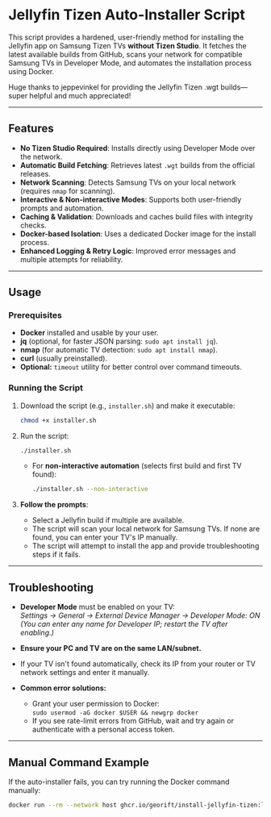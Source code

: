 # Jellyfin Tizen Auto-Installer Script

This script provides a hardened, user-friendly method for installing the Jellyfin app on Samsung Tizen TVs **without Tizen Studio**. It fetches the latest available builds from GitHub, scans your network for compatible Samsung TVs in Developer Mode, and automates the installation process using Docker.

Huge thanks to jeppevinkel for providing the Jellyfin Tizen .wgt builds—super helpful and much appreciated! 

---

## Features

- **No Tizen Studio Required**: Installs directly using Developer Mode over the network.
- **Automatic Build Fetching**: Retrieves latest `.wgt` builds from the official releases.
- **Network Scanning**: Detects Samsung TVs on your local network (requires `nmap` for scanning).
- **Interactive & Non-interactive Modes**: Supports both user-friendly prompts and automation.
- **Caching & Validation**: Downloads and caches build files with integrity checks.
- **Docker-based Isolation**: Uses a dedicated Docker image for the install process.
- **Enhanced Logging & Retry Logic**: Improved error messages and multiple attempts for reliability.

---

## Usage

### **Prerequisites**

- **Docker** installed and usable by your user.
- **jq** (optional, for faster JSON parsing: `sudo apt install jq`).
- **nmap** (for automatic TV detection: `sudo apt install nmap`).
- **curl** (usually preinstalled).
- **Optional:** `timeout` utility for better control over command timeouts.

### **Running the Script**

1. Download the script (e.g., `installer.sh`) and make it executable:
    ```sh
    chmod +x installer.sh
    ```

2. Run the script:
    ```sh
    ./installer.sh
    ```

    - For **non-interactive automation** (selects first build and first TV found):
      ```sh
      ./installer.sh --non-interactive
      ```

3. **Follow the prompts**:
    - Select a Jellyfin build if multiple are available.
    - The script will scan your local network for Samsung TVs. If none are found, you can enter your TV's IP manually.
    - The script will attempt to install the app and provide troubleshooting steps if it fails.

---

## **Troubleshooting**

- **Developer Mode** must be enabled on your TV:  
  *Settings → General → External Device Manager → Developer Mode: ON*  
  *(You can enter any name for Developer IP; restart the TV after enabling.)*

- **Ensure your PC and TV are on the same LAN/subnet.**

- If your TV isn't found automatically, check its IP from your router or TV network settings and enter it manually.

- **Common error solutions:**
    - Grant your user permission to Docker:  
      `sudo usermod -aG docker $USER && newgrp docker`
    - If you see rate-limit errors from GitHub, wait and try again or authenticate with a personal access token.

---

## **Manual Command Example**

If the auto-installer fails, you can try running the Docker command manually:

```sh
docker run --rm --network host ghcr.io/georift/install-jellyfin-tizen:latest <TV_IP> "<PACKAGE_ID>" "<RELEASE_URL>"
